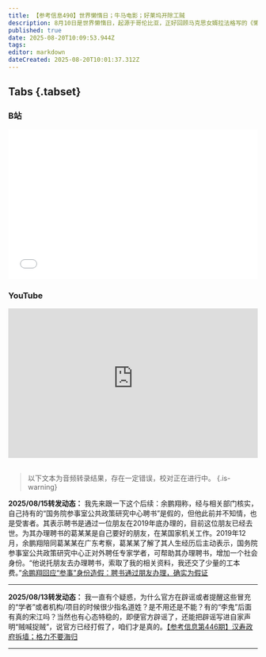 ```yaml
---
title: 【参考信息490】世界懒惰日；牛马电影；好莱坞开除工贼
description: 8月10日是世界懒惰日，起源于哥伦比亚，正好回顾马克思女婿拉法格写的《懒惰权》；牛马电影多了，但“牛马”不想去照镜子。美国编剧工会开除朴赞郁等三名“工贼”。躺平胜地鹤岗有百万元级别的高档楼盘了；中公教育退款难，1.7万每年退1000，要17年。包头市委讲师团第二次引进高层次和紧缺急需专业人才，第二次设置同一萝卜岗。广东省传统文化促进会切割假院士阮少平，其永久荣誉会长余鹏翔号称“国务院参事”，也是假的。
published: true
date: 2025-08-20T10:09:53.944Z
tags: 
editor: markdown
dateCreated: 2025-08-20T10:01:37.312Z
---
```


## Tabs {.tabset}
### B站
<div style="position: relative; padding: 30% 45%;">
<iframe style="position: absolute; width: 100%; height: 100%; left: 0; top: 0;" src="//player.bilibili.com/player.html?&bvid=BV1qDbVzoEcC&page=1&as_wide=1&high_quality=1&danmaku=1&autoplay=0" scrolling="no" border="0" frameborder="no" framespacing="0" allowfullscreen="true"></iframe>
</div>

### YouTube
<div style="position: relative; padding: 30% 45%;">
<iframe style="position: absolute; top: 0; left: 0; width: 100%; height: 100%;" src="https://www.youtube-nocookie.com/embed/YouTubeVID" title="YouTube video player" frameborder="0" allow="accelerometer; autoplay; clipboard-write; encrypted-media; gyroscope; picture-in-picture" allowfullscreen></iframe>
</div>

## 

> 以下文本为音频转录结果，存在一定错误，校对正在进行中。
{.is-warning}

**2025/08/15转发动态：** 我先来跟一下这个后续：余鹏翔称，经与相关部门核实，自己持有的“国务院参事室公共政策研究中心聘书”是假的，但他此前并不知情，也是受害者。其表示聘书是通过一位朋友在2019年底办理的，目前这位朋友已经去世。为其办理聘书的葛某某是自己要好的朋友，在某国家机关工作。2019年12月，余鹏翔陪同葛某某在广东考察，葛某某了解了其人生经历后主动表示，国务院参事室公共政策研究中心正对外聘任专家学者，可帮助其办理聘书，增加一个社会身份。“他说托朋友去办理聘书，索取了我的相关资料，我还交了少量的工本费。”[余鹏翔回应“参事”身份造假：聘书通过朋友办理，确实为假证](https://www.thepaper.cn/newsDetail_forward_31394922)

---

**2025/08/13转发动态：** 我一直有个疑惑，为什么官方在辟谣或者提醒这些冒充的“学者”或者机构/项目的时候很少指名道姓？是不用还是不能？有的“李鬼”后面有真的宋江吗？当然也有心态特稳的，即便官方辟谣了，还能把辟谣写进自家声明“贼喊捉贼”，说官方已经打假了，咱们才是真的。[【参考信息第446期】汉寿政府拆墙；格力不要海归](/reference/401-500/446)

---